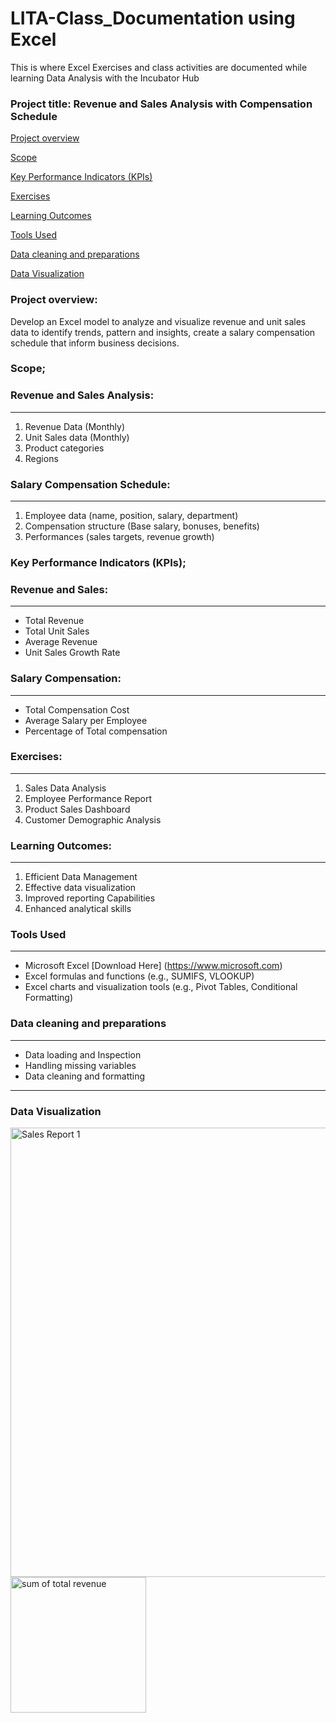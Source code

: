 # LITA-Class_Documentation using Excel

This is where Excel Exercises and class activities are documented while learning Data Analysis with the Incubator Hub


### Project title: Revenue and Sales Analysis with Compensation Schedule
[Project overview](#project-overview)

[Scope](#scope)

[Key Performance Indicators (KPIs)](#key-performance-indicators-(kpis))

[Exercises](#exercise)

[Learning Outcomes](#learning-outcomes)

[Tools Used](#tools-used)

[Data cleaning and preparations](#data-cleaning-and-preparations)

[Data Visualization](#data-visualization)

### Project overview:
Develop an Excel model to analyze and visualize revenue and unit sales data to identify trends, pattern and insights, create a salary compensation schedule that inform business decisions.

### Scope;

### Revenue and Sales Analysis:
---
1. Revenue Data (Monthly)
2. Unit Sales data (Monthly)
3. Product categories
4. Regions

### Salary Compensation Schedule:
---
1. Employee data (name, position, salary, department)
2. Compensation structure (Base salary, bonuses, benefits)
3. Performances (sales targets, revenue growth)

### Key Performance Indicators (KPIs);

### Revenue and Sales:
---
- Total Revenue
- Total Unit Sales
- Average Revenue
- Unit Sales Growth Rate

### Salary Compensation:
---
- Total Compensation Cost
- Average Salary per Employee
- Percentage of Total compensation 

### Exercises:
---
1. Sales Data Analysis
2. Employee Performance Report
3. Product Sales Dashboard
4. Customer Demographic Analysis

### Learning Outcomes:
---
1. Efficient Data Management
2. Effective data visualization
3. Improved reporting Capabilities
4. Enhanced analytical skills

### Tools Used
---
- Microsoft Excel [Download Here] (https://www.microsoft.com)
- Excel formulas and functions (e.g., SUMIFS, VLOOKUP)
- Excel charts and visualization tools (e.g., Pivot Tables, Conditional Formatting)

### Data cleaning and preparations
---
- Data loading and Inspection
- Handling missing variables
- Data cleaning and formatting

---
### Data Visualization
<img width="719" alt="Sales Report 1" src="https://github.com/user-attachments/assets/81ab3983-3a8d-4540-8fc1-a72c9f920daa">

<img width="217" alt="sum of  total revenue" src="https://github.com/user-attachments/assets/8c0f3592-f0e7-4535-94af-9676a88030fd">


